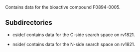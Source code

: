 Contains data for the bioactive compound F0894-0005.

## Subdirectories

- cside/ contains data for the C-side search space on rv1821.

- nside/ contains data for the N-side search space on rv1821.

